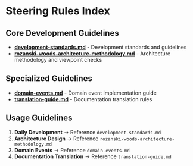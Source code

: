 # Steering Rules Index

## Core Development Guidelines

- **[development-standards.md](development-standards.md)** - Development standards and guidelines
- **[rozanski-woods-architecture-methodology.md](rozanski-woods-architecture-methodology.md)** - Architecture methodology and viewpoint checks

## Specialized Guidelines

- **[domain-events.md](domain-events.md)** - Domain event implementation guide
- **[translation-guide.md](translation-guide.md)** - Documentation translation rules

## Usage Guidelines

1. **Daily Development** → Reference `development-standards.md`
2. **Architecture Design** → Reference `rozanski-woods-architecture-methodology.md`
3. **Domain Events** → Reference `domain-events.md`
4. **Documentation Translation** → Reference `translation-guide.md`

